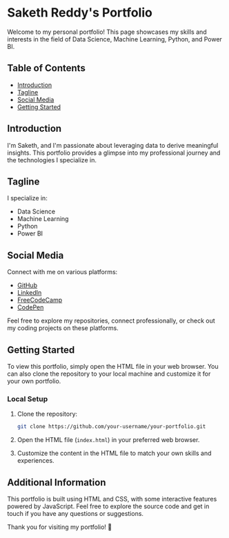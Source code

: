 # Saketh Reddy's Portfolio

Welcome to my personal portfolio! This page showcases my skills and interests in the field of Data Science, Machine Learning, Python, and Power BI.

## Table of Contents

- [Introduction](#introduction)
- [Tagline](#tagline)
- [Social Media](#social-media)
- [Getting Started](#getting-started)

## Introduction

I'm Saketh, and I'm passionate about leveraging data to derive meaningful insights. This portfolio provides a glimpse into my professional journey and the technologies I specialize in.

## Tagline

I specialize in:

- Data Science
- Machine Learning
- Python
- Power BI

## Social Media

Connect with me on various platforms:

- [GitHub](https://github.com/Saketh35)
- [LinkedIn](https://www.linkedin.com/in/sakethreddybalpunuri)
- [FreeCodeCamp](https://www.freecodecamp.org/saketh35)
- [CodePen](https://codepen.io/Saketh-the-lessful)

Feel free to explore my repositories, connect professionally, or check out my coding projects on these platforms.

## Getting Started

To view this portfolio, simply open the HTML file in your web browser. You can also clone the repository to your local machine and customize it for your own portfolio.

### Local Setup

1. Clone the repository:

    ```bash
    git clone https://github.com/your-username/your-portfolio.git
    ```

2. Open the HTML file (`index.html`) in your preferred web browser.

3. Customize the content in the HTML file to match your own skills and experiences.

## Additional Information

This portfolio is built using HTML and CSS, with some interactive features powered by JavaScript. Feel free to explore the source code and get in touch if you have any questions or suggestions.

Thank you for visiting my portfolio! 🚀

